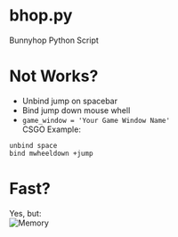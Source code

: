 # bhop.py
Bunnyhop Python Script
# Not Works?
 - Unbind jump on spacebar<br />
 - Bind jump down mouse whell<br />
 - ```game_window = 'Your Game Window Name'```<br />
CSGO Example:<br />
```
unbind space
bind mwheeldown +jump
```
# Fast?
Yes, but:<br />
![Memory](https://user-images.githubusercontent.com/68371847/111786410-57b5e880-88f0-11eb-8e49-ecc449440521.png)
